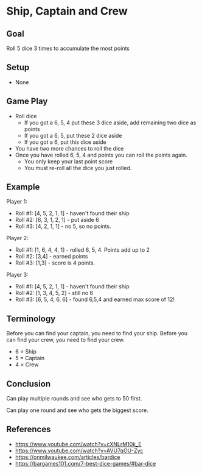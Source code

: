# Ship, Captain and Crew

## Goal

Roll 5 dice 3 times to accumulate the most points

## Setup

* None

## Game Play

* Roll dice
  * If you got a 6, 5, 4 put these 3 dice aside, add remaining two dice as points
  * If you got a 6, 5, put these 2 dice aside
  * If you got a 6, put this dice aside
* You have two more chances to roll the dice
* Once you have rolled 6, 5, 4 and points you can roll the points
  again.
  * You only keep your last point score 
  * You must re-roll all the dice you just rolled.


    
## Example

Player 1:

* Roll #1: [4, 5, 2, 1, 1] - haven't found their ship
* Roll #2: [6, 3, 1, 2, 1] - put aside 6
* Roll #3: [4, 2, 1, 1] - no 5, so no points.

Player 2:

* Roll #1: [1, 6, 4, 4, 1] - rolled 6, 5, 4. Points add up to 2
* Roll #2: [3,4] - earned points
* Roll #3: [1,3] - score is 4 points. 

Player 3:

* Roll #1: [4, 5, 2, 1, 1] - haven't found their ship
* Roll #2: [1, 3, 4, 5, 2] - still no 6
* Roll #3: [6, 5, 4, 6, 6] - found 6,5,4 and earned max score of 12!


## Terminology

Before you can find your captain, you need to find your ship. Before
you can find your crew, you need to find your crew.

* 6 = Ship
* 5 = Captain
* 4 = Crew

## Conclusion

Can play multiple rounds and see who gets to 50 first.

Can play one round and see who gets the biggest score.

## References

* https://www.youtube.com/watch?v=cXNLrM10k_E
* https://www.youtube.com/watch?v=AVU7qOU-Zyc
* https://onmilwaukee.com/articles/bardice
* https://bargames101.com/7-best-dice-games/#bar-dice

